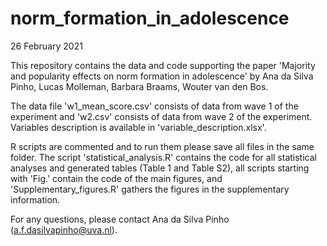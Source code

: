 # norm_formation_in_adolescence

26 February 2021

This repository contains the data and code supporting the paper 'Majority and popularity effects on norm formation in adolescence' by Ana da Silva Pinho, Lucas Molleman, Barbara Braams, Wouter van den Bos.

The data file 'w1_mean_score.csv' consists of data from wave 1 of the experiment and 'w2.csv' consists of data from wave 2 of the experiment. Variables description is available in 'variable_description.xlsx'.

R scripts are commented and to run them please save all files in the same folder. The script 'statistical_analysis.R' contains the code for all statistical analyses and generated tables (Table 1 and Table S2), all scripts starting with 'Fig.' contain the code of the main figures, and 'Supplementary_figures.R' gathers the figures in the supplementary information. 

For any questions, please contact Ana da Silva Pinho (a.f.dasilvapinho@uva.nl).
